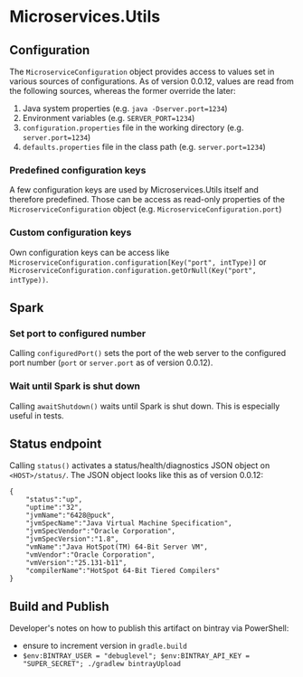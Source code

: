 # Microservices.Utils

## Configuration

The `MicroserviceConfiguration` object provides access to values set in various sources of configurations. As of version 0.0.12, values are read from the following sources, whereas the former override the later:

1. Java system properties (e.g. `java -Dserver.port=1234`)
2. Environment variables (e.g. `SERVER_PORT=1234`)
3. `configuration.properties` file in the working directory (e.g. `server.port=1234`)
4. `defaults.properties` file in the class path (e.g. `server.port=1234`)

### Predefined configuration keys

A few configuration keys are used by Microservices.Utils itself and therefore predefined. Those can be access as read-only properties of the `MicroserviceConfiguration` object (e.g. `MicroserviceConfiguration.port`)

### Custom configuration keys

Own configuration keys can be access like `MicroserviceConfiguration.configuration[Key("port", intType)]` or `MicroserviceConfiguration.configuration.getOrNull(Key("port", intType))`.


## Spark
### Set port to configured number
Calling `configuredPort()` sets the port of the web server to the configured port number (`port` or `server.port` as of version 0.0.12).

### Wait until Spark is shut down
Calling `awaitShutdown()` waits until Spark is shut down. This is especially useful in tests.

## Status endpoint
Calling `status()` activates a status/health/diagnostics JSON object on `<HOST>/status/`.
The JSON object looks like this as of version 0.0.12:
```
{
    "status":"up",
    "uptime":"32",
    "jvmName":"6428@puck",
    "jvmSpecName":"Java Virtual Machine Specification",
    "jvmSpecVendor":"Oracle Corporation",
    "jvmSpecVersion":"1.8",
    "vmName":"Java HotSpot(TM) 64-Bit Server VM",
    "vmVendor":"Oracle Corporation",
    "vmVersion":"25.131-b11",
    "compilerName":"HotSpot 64-Bit Tiered Compilers"
}
```

## Build and Publish
Developer's notes on how to publish this artifact on bintray via PowerShell:
* ensure to increment version in `gradle.build`
* `$env:BINTRAY_USER = "debuglevel"; $env:BINTRAY_API_KEY = "SUPER_SECRET"; ./gradlew bintrayUpload`